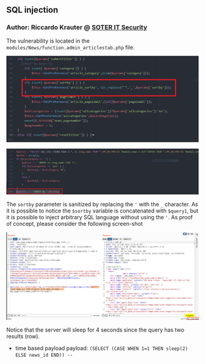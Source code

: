 ## SQL injection

### Author: Riccardo Krauter @ [SOTER IT Security](https://soteritsecurity.com)

The vulnerability is located in the `modules/News/function.admin_articlestab.php` file.

![alt img](sca_1.png)

![alt img](sca_2.png)

The `sortby` parameter is sanitized by replacing the `'` with the `_` character. As it is possible to notice the `$sortby` variable is concatenated with `$query1`, but it is possible to inject arbitrary SQL language without using the `'`.
As proof of concept, please consider the following screen-shot

![alt img](sqli_poc.png)

Notice that the server will sleep for 4 seconds since the query has two results (row).

* time based payload payload: `(SELECT (CASE WHEN 1=1 THEN sleep(2) ELSE news_id END)) -- `

